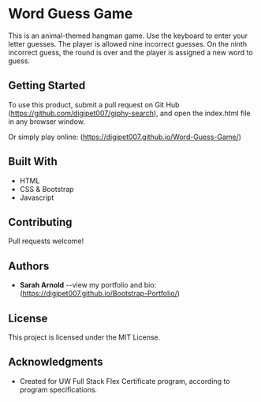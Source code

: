 # Word Guess Game

This is an animal-themed hangman game. Use the keyboard to enter your letter guesses. The player is allowed nine incorrect guesses.  On the ninth incorrect guess, the round is over and the player is assigned a new word to guess.  

## Getting Started

To use this product, submit a pull request on Git Hub (https://github.com/digipet007/giphy-search), and open the index.html file in any browser window. 

Or simply play online: (https://digipet007.github.io/Word-Guess-Game/)

## Built With

* HTML
* CSS & Bootstrap
* Javascript

## Contributing

Pull requests welcome!

## Authors

* **Sarah Arnold** --view my portfolio and bio: (https://digipet007.github.io/Bootstrap-Portfolio/)

## License

This project is licensed under the MIT License.

## Acknowledgments

* Created for UW Full Stack Flex Certificate program, according to program specifications.
